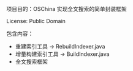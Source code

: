 
项目目的：OSChina 实现全文搜索的简单封装框架

License: Public Domain

包含内容：

- 重建索引工具 -> RebuildIndexer.java
- 增量构建索引工具 -> BuildIndexer.java
- 全文搜索框架